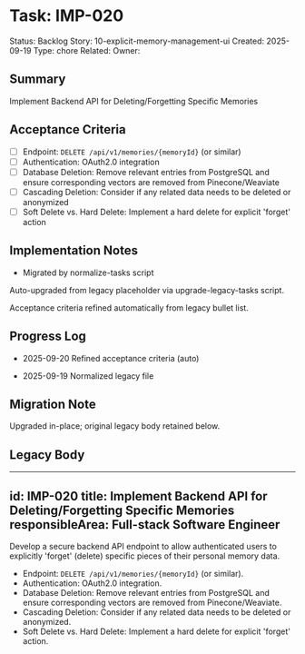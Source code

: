 # Task: IMP-020
Status: Backlog
Story: 10-explicit-memory-management-ui
Created: 2025-09-19
Type: chore
Related:
Owner:

## Summary
Implement Backend API for Deleting/Forgetting Specific Memories

## Acceptance Criteria

- [ ] Endpoint: `DELETE /api/v1/memories/{memoryId}` (or similar)
- [ ] Authentication: OAuth2.0 integration
- [ ] Database Deletion: Remove relevant entries from PostgreSQL and ensure corresponding vectors are removed from Pinecone/Weaviate
- [ ] Cascading Deletion: Consider if any related data needs to be deleted or anonymized
- [ ] Soft Delete vs. Hard Delete: Implement a hard delete for explicit 'forget' action

## Implementation Notes
- Migrated by normalize-tasks script

Auto-upgraded from legacy placeholder via upgrade-legacy-tasks script.


Acceptance criteria refined automatically from legacy bullet list.
## Progress Log
- 2025-09-20 Refined acceptance criteria (auto)

- 2025-09-19 Normalized legacy file
## Migration Note
Upgraded in-place; original legacy body retained below.

## Legacy Body
---
id: IMP-020
title: Implement Backend API for Deleting/Forgetting Specific Memories
responsibleArea: Full-stack Software Engineer
---
Develop a secure backend API endpoint to allow authenticated users to explicitly 'forget' (delete) specific pieces of their personal memory data.
*   Endpoint: `DELETE /api/v1/memories/{memoryId}` (or similar).
*   Authentication: OAuth2.0 integration.
*   Database Deletion: Remove relevant entries from PostgreSQL and ensure corresponding vectors are removed from Pinecone/Weaviate.
*   Cascading Deletion: Consider if any related data needs to be deleted or anonymized.
*   Soft Delete vs. Hard Delete: Implement a hard delete for explicit 'forget' action.